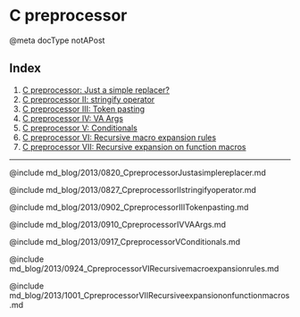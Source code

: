 # C preprocessor

@meta docType notAPost

## Index

1. [C preprocessor: Just a simple replacer?](md_blog/2013/0820_CpreprocessorJustasimplereplacer.md)
2. [C preprocessor II: stringify operator](md_blog/2013/0827_CpreprocessorIIstringifyoperator.md)
3. [C preprocessor III: Token pasting](md_blog/2013/0902_CpreprocessorIIITokenpasting.md)
4. [C preprocessor IV: VA Args](md_blog/2013/0910_CpreprocessorIVVAArgs.md)
5. [C preprocessor V: Conditionals](md_blog/2013/0917_CpreprocessorVConditionals.md)
6. [C preprocessor VI: Recursive macro expansion rules](md_blog/2013/0924_CpreprocessorVIRecursivemacroexpansionrules.md)
7. [C preprocessor VII: Recursive expansion on function macros](md_blog/2013/1001_CpreprocessorVIIRecursiveexpansiononfunctionmacros.md)

---

@include md_blog/2013/0820_CpreprocessorJustasimplereplacer.md

@include md_blog/2013/0827_CpreprocessorIIstringifyoperator.md

@include md_blog/2013/0902_CpreprocessorIIITokenpasting.md

@include md_blog/2013/0910_CpreprocessorIVVAArgs.md

@include md_blog/2013/0917_CpreprocessorVConditionals.md

@include md_blog/2013/0924_CpreprocessorVIRecursivemacroexpansionrules.md

@include md_blog/2013/1001_CpreprocessorVIIRecursiveexpansiononfunctionmacros.md


